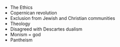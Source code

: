 - The Ethics
- Copernican revolution 
- Exclusion from Jewish and Christian communities 
- Theology 
- Disagreed with Descartes dualism 
- Monism = god 
- Pantheism 